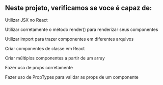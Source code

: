 ## Neste projeto, verificamos se voce é capaz de:

Utilizar JSX no React

Utilizar corretamente o método render() para renderizar seus componentes

Utilizar import para trazer componentes em diferentes arquivos

Criar componentes de classe em React

Criar múltiplos componentes a partir de um array

Fazer uso de props corretamente

Fazer uso de PropTypes para validar as props de um componente
